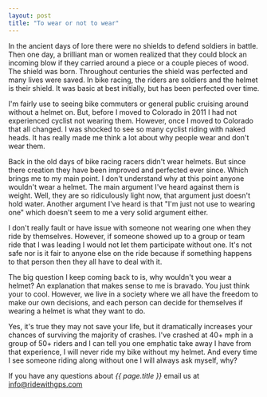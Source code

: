 ```yaml
---
layout: post
title: "To wear or not to wear"
---
```

In the ancient days of lore there were no shields to defend soldiers in battle. Then one day, a brilliant man or women realized that they could block an incoming blow if they carried around a piece or a couple pieces of wood. The shield was born. Throughout centuries the shield was perfected and many lives were saved. In bike racing, the riders are soldiers and the helmet is their shield. It was basic at best initially, but has been perfected over time.

I'm fairly use to seeing bike commuters or general public cruising around without a helmet on. But, before I moved to Colorado in 2011 I had not experienced cyclist not wearing them. However, once I moved to Colorado that all changed. I was shocked to see so many cyclist riding with naked heads. It has really made me think a lot about why people wear and don't wear them. 

Back in the old days of bike racing racers didn't wear helmets. But since there creation they have been improved and perfected ever since. Which brings me to my main point. I don't understand why at this point anyone wouldn't wear a helmet. The main argument I've heard against them is weight. Well, they are so ridiculously light now, that argument just doesn't hold water. Another argument I've heard is that "I'm just not use to wearing one" which doesn't seem to me a very solid argument either. 

I don't really fault or have issue with someone not wearing one when they ride by themselves. However, if someone showed up to a group or team ride that I was leading I would not let them participate without one. It's not safe nor is it fair to anyone else on the ride because if something happens to that person then they all have to deal with it. 

The big question I keep coming back to is, why wouldn't you wear a helmet? An explanation that makes sense to me is bravado. You just think your to cool. However, we live in a society where we all have the freedom to make our own decisions, and each person can decide for themselves if wearing a helmet is what they want to do. 

Yes, it's true they may not save your life, but it dramatically increases your chances of surviving the majority of crashes. I've crashed at 40+ mph in a group of 50+ riders and I can tell you one emphatic take away I have from that experience, I will never ride my bike without my helmet. And every time I see someone riding along without one I will always ask myself, why?

If you have any questions about *{{ page.title }}* email us at <a href="mailto:info@ridewithgps.com">info@ridewithgps.com</a>
